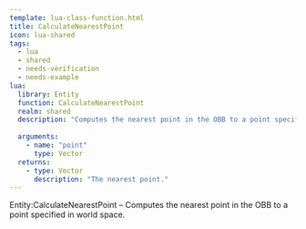 ```yaml
---
template: lua-class-function.html
title: CalculateNearestPoint
icon: lua-shared
tags:
  - lua
  - shared
  - needs-verification
  - needs-example
lua:
  library: Entity
  function: CalculateNearestPoint
  realm: shared
  description: "Computes the nearest point in the OBB to a point specified in world space."
  
  arguments:
    - name: "point"
      type: Vector
  returns:
    - type: Vector
      description: "The nearest point."
---
```


<div class="lua__search__keywords">
Entity:CalculateNearestPoint &#x2013; Computes the nearest point in the OBB to a point specified in world space.
</div>

